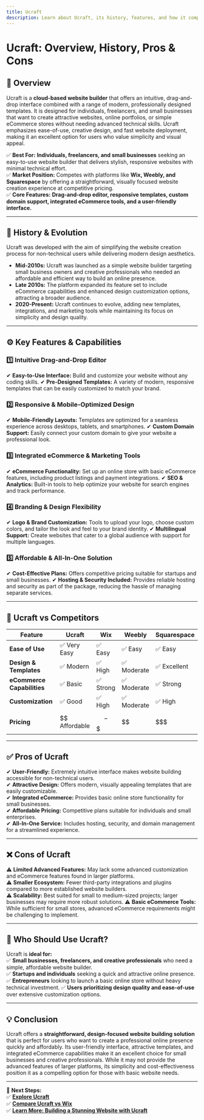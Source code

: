 ```yaml
---
title: Ucraft
description: Learn about Ucraft, its history, features, and how it compares to other website builders.
---
```


# **Ucraft: Overview, History, Pros & Cons**

## **📌 Overview**  
Ucraft is a **cloud-based website builder** that offers an intuitive, drag-and-drop interface combined with a range of modern, professionally designed templates. It is designed for individuals, freelancers, and small businesses that want to create attractive websites, online portfolios, or simple eCommerce stores without needing advanced technical skills. Ucraft emphasizes ease-of-use, creative design, and fast website deployment, making it an excellent option for users who value simplicity and visual appeal.

✅ **Best For:** **Individuals, freelancers, and small businesses** seeking an easy-to-use website builder that delivers stylish, responsive websites with minimal technical effort.  
✅ **Market Position:** Competes with platforms like **Wix, Weebly, and Squarespace** by offering a straightforward, visually focused website creation experience at competitive pricing.  
✅ **Core Features:** **Drag-and-drop editor, responsive templates, custom domain support, integrated eCommerce tools, and a user-friendly interface.**

---

## **📜 History & Evolution**  
Ucraft was developed with the aim of simplifying the website creation process for non-technical users while delivering modern design aesthetics.

- **Mid-2010s:** Ucraft was launched as a simple website builder targeting small business owners and creative professionals who needed an affordable and efficient way to build an online presence.
- **Late 2010s:** The platform expanded its feature set to include eCommerce capabilities and enhanced design customization options, attracting a broader audience.
- **2020-Present:** Ucraft continues to evolve, adding new templates, integrations, and marketing tools while maintaining its focus on simplicity and design quality.

---

## **⚙️ Key Features & Capabilities**

### **1️⃣ Intuitive Drag-and-Drop Editor**
✔ **Easy-to-Use Interface:** Build and customize your website without any coding skills.
✔ **Pre-Designed Templates:** A variety of modern, responsive templates that can be easily customized to match your brand.

### **2️⃣ Responsive & Mobile-Optimized Design**
✔ **Mobile-Friendly Layouts:** Templates are optimized for a seamless experience across desktops, tablets, and smartphones.
✔ **Custom Domain Support:** Easily connect your custom domain to give your website a professional look.

### **3️⃣ Integrated eCommerce & Marketing Tools**
✔ **eCommerce Functionality:** Set up an online store with basic eCommerce features, including product listings and payment integrations.
✔ **SEO & Analytics:** Built-in tools to help optimize your website for search engines and track performance.

### **4️⃣ Branding & Design Flexibility**
✔ **Logo & Brand Customization:** Tools to upload your logo, choose custom colors, and tailor the look and feel to your brand identity.
✔ **Multilingual Support:** Create websites that cater to a global audience with support for multiple languages.

### **5️⃣ Affordable & All-In-One Solution**
✔ **Cost-Effective Plans:** Offers competitive pricing suitable for startups and small businesses.
✔ **Hosting & Security Included:** Provides reliable hosting and security as part of the package, reducing the hassle of managing separate services.

---

## **🔄 Ucraft vs Competitors**

| Feature                   | Ucraft         | Wix             | Weebly          | Squarespace      |
|---------------------------|----------------|-----------------|-----------------|------------------|
| **Ease of Use**           | ✅ Very Easy   | ✅ Easy         | ✅ Easy         | ✅ Easy          |
| **Design & Templates**    | ✅ Modern      | ✅ High         | ✅ Moderate     | ✅ Excellent     |
| **eCommerce Capabilities**| ✅ Basic       | ✅ Strong       | ✅ Moderate     | ✅ Strong        |
| **Customization**         | ✅ Good        | ✅ High         | ✅ Moderate     | ✅ High          |
| **Pricing**               | $$ Affordable  | $$-$$$         | $$              | $$$              |

---

## **✅ Pros of Ucraft**  
✔ **User-Friendly:** Extremely intuitive interface makes website building accessible for non-technical users.  
✔ **Attractive Design:** Offers modern, visually appealing templates that are easily customizable.  
✔ **Integrated eCommerce:** Provides basic online store functionality for small businesses.  
✔ **Affordable Pricing:** Competitive plans suitable for individuals and small enterprises.  
✔ **All-In-One Service:** Includes hosting, security, and domain management for a streamlined experience.

---

## **❌ Cons of Ucraft**  
⚠ **Limited Advanced Features:** May lack some advanced customization and eCommerce features found in larger platforms.  
⚠ **Smaller Ecosystem:** Fewer third-party integrations and plugins compared to more established website builders.  
⚠ **Scalability:** Best suited for small to medium-sized projects; larger businesses may require more robust solutions.
⚠ **Basic eCommerce Tools:** While sufficient for small stores, advanced eCommerce requirements might be challenging to implement.

---

## **🎯 Who Should Use Ucraft?**  
Ucraft is **ideal for:**  
✅ **Small businesses, freelancers, and creative professionals** who need a simple, affordable website builder.  
✅ **Startups and individuals** seeking a quick and attractive online presence.
✅ **Entrepreneurs** looking to launch a basic online store without heavy technical investment.
✅ **Users prioritizing design quality and ease-of-use** over extensive customization options.

---

## **💡 Conclusion**  
Ucraft offers a **straightforward, design-focused website building solution** that is perfect for users who want to create a professional online presence quickly and affordably. Its user-friendly interface, attractive templates, and integrated eCommerce capabilities make it an excellent choice for small businesses and creative professionals. While it may not provide the advanced features of larger platforms, its simplicity and cost-effectiveness position it as a compelling option for those with basic website needs.

---

🚀 **Next Steps:**  
✅ **[Explore Ucraft](https://www.ucraft.com/)**  
✅ **[Compare Ucraft vs Wix](#)**  
✅ **[Learn More: Building a Stunning Website with Ucraft](#)**
